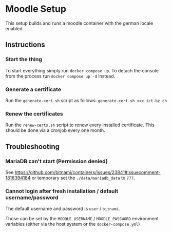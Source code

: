 # Moodle Setup

This setup builds and runs a moodle container with the german locale enabled.

## Instructions

### Start the thing

To start everything simply run `docker compose up`. To detach the console from the process run `docker compose up -d` instead.

### Generate a certificate

Run the `generate-cert.sh` script as follows: `generate-cert.sh xxx.ict-bz.ch`

### Renew the certificates

Run the `renew-certs.sh` script to renew every installed certificate. This should be done via a cronjob every one month.

## Troubleshooting

### MariaDB can't start (Permission denied)

See https://github.com/bitnami/containers/issues/23841#issuecomment-1816394184 or temporary set the `./data/mariadb_data` to `777`.

### Cannot login after fresh installation / default username/password

The default username and password is `user` / `bitnami`.

Those can be set by the `MOODLE_USERNAME` / `MOODLE_PASSWORD` environment variables (either via the host system or the `docker-compose.yml`)